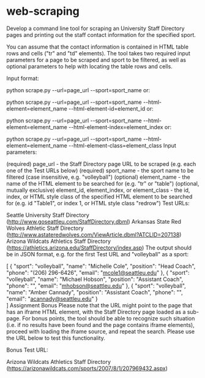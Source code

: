 # web-scraping

Develop a command line tool for scraping an University Staff Directory pages and printing out the staff contact information for the specified sport.

You can assume that the contact information is contained in HTML table rows and cells ("tr" and "td" elements). The tool takes two required input parameters for a page to be scraped and sport to be filtered, as well as optional parameters to help with locating the table rows and cells.

Input format:

python scrape.py --url=page_url --sport=sport_name
or:

python scrape.py --url=page_url --sport=sport_name --html-element=element_name --html-element-id=element_id
or:

python scrape.py --url=page_url --sport=sport_name --html-element=element_name --html-element-index=element_index 
or:

python scrape.py --url=page_url --sport=sport_name --html-element=element_name --html-element-class=element_class
Input parameters:

(required) page_url - the Staff Directory page URL to be scraped (e.g. each one of the Test URLs below)
(required) sport_name - the sport name to be filtered (case insensitive, e.g. "volleyball")
(optional) element_name - the name of the HTML element to be searched for (e.g. "tr" or "table")
(optional, mutually exclusive) element_id, element_index, or element_class - the id, index, or HTML style class of the specified HTML element to be searched for (e.g. id "Table1", or index 1, or HTML style class "redrow")
Test URLs:

Seattle University Staff Directory (http://www.goseattleu.com/StaffDirectory.dbml)
Arkansas State Red Wolves Athletic Staff Directory (http://www.astateredwolves.com/ViewArticle.dbml?ATCLID=207138)
Arizona Wildcats Athletics Staff Directory (https://athletics.arizona.edu/StaffDirectory/index.asp)
The output should be in JSON format, e.g. for the first Test URL and "volleyball" as a sport:

[
    {
        "sport": "volleyball",
        "name": "Michelle Cole",
        "position": "Head Coach",
        "phone": "(206) 296-6426",
        "email": "mcole1@seattleu.edu"
    },
    {
        "sport": "volleyball",
        "name": "Michael Hobson",
        "position": "Assistant Coach",
        "phone": "",
        "email": "mhobson@seattleu.edu"
    },
    {
        "sport": "volleyball",
        "name": "Amber Cannady",
        "position": "Assistant Coach",
        "phone": "",
        "email": "acannady@seattleu.edu"
    }      
]
Assignment Bonus
Please note that the URL might point to the page that has an iframe HTML element, with the Staff Directory page loaded as a sub-page. For bonus points, the tool should be able to recognize such situation (i.e. if no results have been found and the page contains iframe elements), proceed with loading the iframe source, and repeat the search. Please use the URL below to test this functionality.

Bonus Test URL:

Arizona Wildcats Athletics Staff Directory (https://arizonawildcats.com/sports/2007/8/1/207969432.aspx)

